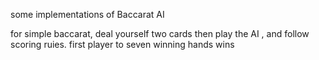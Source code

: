 some implementations of Baccarat AI

for simple baccarat, deal yourself two cards then play the AI , and follow scoring ruies. first player to seven winning hands wins
